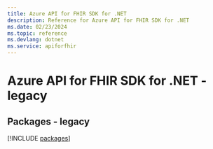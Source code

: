 ```yaml
---
title: Azure API for FHIR SDK for .NET
description: Reference for Azure API for FHIR SDK for .NET
ms.date: 02/23/2024
ms.topic: reference
ms.devlang: dotnet
ms.service: apiforfhir
---
```

# Azure API for FHIR SDK for .NET - legacy
## Packages - legacy
[!INCLUDE [packages](api-for-fhir-index.md)]